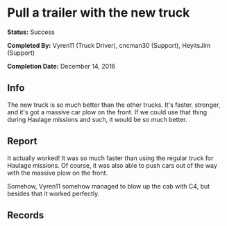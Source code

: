 # Pull a trailer with the new truck

**Status:** <span class="status success">Success</span>

**Completed By:** <span>Vyren11</span> (Truck Driver), <span>cncman30</span> (Support), <span>HeyitsJim</span> (Support)

**Completion Date:** December 14, 2016

## Info
The new truck is so much better than the other trucks. It's faster, stronger, and it's got a massive car plow on the front. If we could use that thing during Haulage missions and such, it would be so much better. 

## Report
It actually worked! It was so much faster than using the regular truck for Haulage missions. Of course, it was also able to push cars out of the way with the massive plow on the front. 

Somehow, <span>Vyren11</span> somehow managed to blow up the cab with C4, but besides that it worked perfectly. 

## Records 
